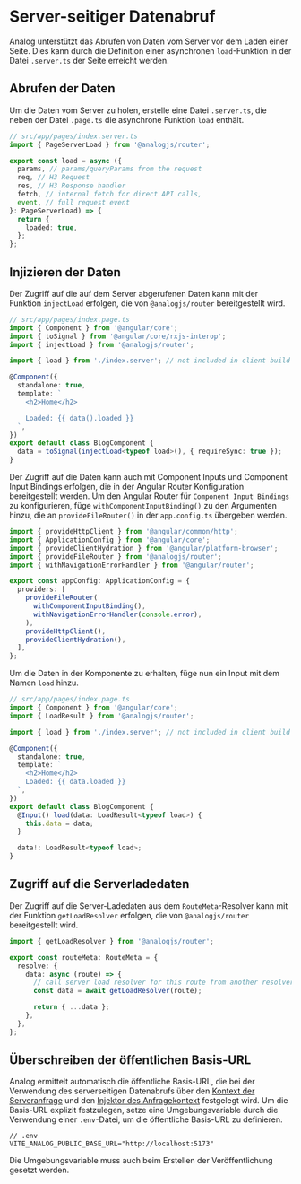 # Server-seitiger Datenabruf

Analog unterstützt das Abrufen von Daten vom Server vor dem Laden einer Seite. Dies kann durch die Definition einer asynchronen `load`-Funktion in der Datei `.server.ts` der Seite erreicht werden.

## Abrufen der Daten

Um die Daten vom Server zu holen, erstelle eine Datei `.server.ts`, die neben der Datei `.page.ts` die asynchrone Funktion `load` enthält.

```ts
// src/app/pages/index.server.ts
import { PageServerLoad } from '@analogjs/router';

export const load = async ({
  params, // params/queryParams from the request
  req, // H3 Request
  res, // H3 Response handler
  fetch, // internal fetch for direct API calls,
  event, // full request event
}: PageServerLoad) => {
  return {
    loaded: true,
  };
};
```

## Injizieren der Daten

Der Zugriff auf die auf dem Server abgerufenen Daten kann mit der Funktion `injectLoad` erfolgen, die von `@analogjs/router` bereitgestellt wird.

```ts
// src/app/pages/index.page.ts
import { Component } from '@angular/core';
import { toSignal } from '@angular/core/rxjs-interop';
import { injectLoad } from '@analogjs/router';

import { load } from './index.server'; // not included in client build

@Component({
  standalone: true,
  template: `
    <h2>Home</h2>

    Loaded: {{ data().loaded }}
  `,
})
export default class BlogComponent {
  data = toSignal(injectLoad<typeof load>(), { requireSync: true });
}
```

Der Zugriff auf die Daten kann auch mit Component Inputs und Component Input Bindings erfolgen, die in der Angular Router Konfiguration bereitgestellt werden. Um den Angular Router für `Component Input Bindings` zu konfigurieren, füge `withComponentInputBinding()` zu den Argumenten hinzu, die an `provideFileRouter()` in der `app.config.ts` übergeben werden.

```ts
import { provideHttpClient } from '@angular/common/http';
import { ApplicationConfig } from '@angular/core';
import { provideClientHydration } from '@angular/platform-browser';
import { provideFileRouter } from '@analogjs/router';
import { withNavigationErrorHandler } from '@angular/router';

export const appConfig: ApplicationConfig = {
  providers: [
    provideFileRouter(
      withComponentInputBinding(),
      withNavigationErrorHandler(console.error),
    ),
    provideHttpClient(),
    provideClientHydration(),
  ],
};
```

Um die Daten in der Komponente zu erhalten, füge nun ein Input mit dem Namen `load` hinzu.

```ts
// src/app/pages/index.page.ts
import { Component } from '@angular/core';
import { LoadResult } from '@analogjs/router';

import { load } from './index.server'; // not included in client build

@Component({
  standalone: true,
  template: `
    <h2>Home</h2>
    Loaded: {{ data.loaded }}
  `,
})
export default class BlogComponent {
  @Input() load(data: LoadResult<typeof load>) {
    this.data = data;
  }

  data!: LoadResult<typeof load>;
}
```

## Zugriff auf die Serverladedaten

Der Zugriff auf die Server-Ladedaten aus dem `RouteMeta`-Resolver kann mit der Funktion `getLoadResolver` erfolgen, die von `@analogjs/router` bereitgestellt wird.

```ts
import { getLoadResolver } from '@analogjs/router';

export const routeMeta: RouteMeta = {
  resolve: {
    data: async (route) => {
      // call server load resolver for this route from another resolver
      const data = await getLoadResolver(route);

      return { ...data };
    },
  },
};
```

## Überschreiben der öffentlichen Basis-URL

Analog ermittelt automatisch die öffentliche Basis-URL, die bei der Verwendung des serverseitigen Datenabrufs über den [Kontext der Serveranfrage](/de/docs/features/data-fetching/overview#kontext-der-serveranfrage) und den [Injektor des Anfragekontext](/de/docs/features/data-fetching/overview#injektor-des-anfragekontext) festgelegt wird. Um die Basis-URL explizit festzulegen, setze eine Umgebungsvariable durch die Verwendung einer `.env`-Datei, um die öffentliche Basis-URL zu definieren.

```
// .env
VITE_ANALOG_PUBLIC_BASE_URL="http://localhost:5173"
```

Die Umgebungsvariable muss auch beim Erstellen der Veröffentlichung gesetzt werden.
